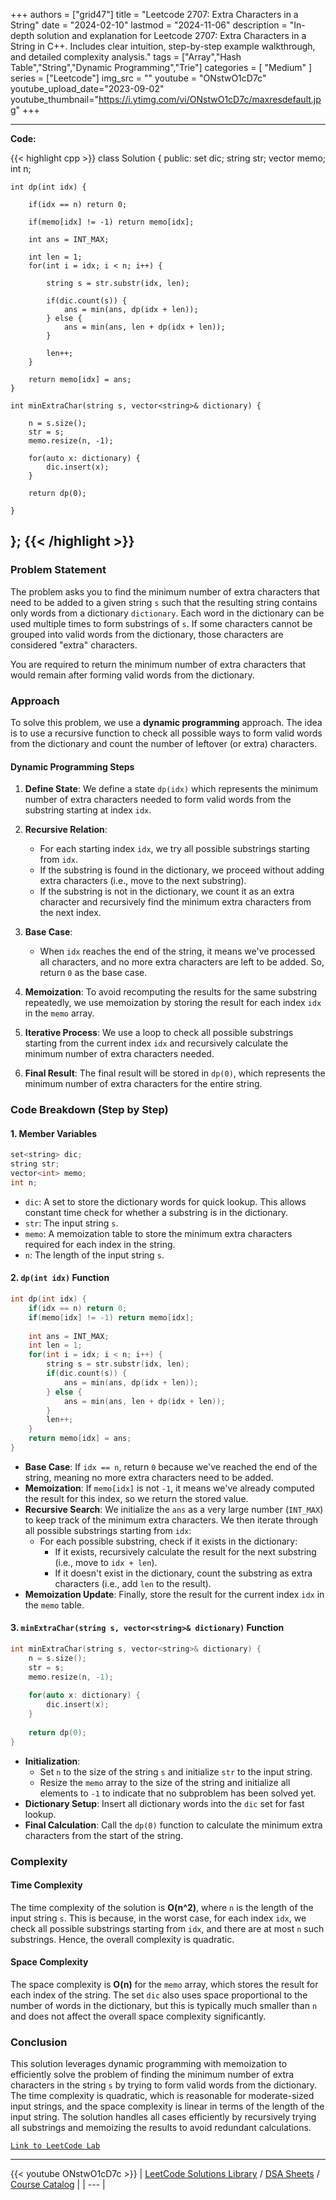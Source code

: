 
+++
authors = ["grid47"]
title = "Leetcode 2707: Extra Characters in a String"
date = "2024-02-10"
lastmod = "2024-11-06"
description = "In-depth solution and explanation for Leetcode 2707: Extra Characters in a String in C++. Includes clear intuition, step-by-step example walkthrough, and detailed complexity analysis."
tags = ["Array","Hash Table","String","Dynamic Programming","Trie"]
categories = [
    "Medium"
]
series = ["Leetcode"]
img_src = ""
youtube = "ONstwO1cD7c"
youtube_upload_date="2023-09-02"
youtube_thumbnail="https://i.ytimg.com/vi/ONstwO1cD7c/maxresdefault.jpg"
+++



---
**Code:**

{{< highlight cpp >}}
class Solution {
public:
    set<string> dic;
    string str;
    vector<int> memo;
    int n;
    
    int dp(int idx) {
        
        if(idx == n) return 0;
        
        if(memo[idx] != -1) return memo[idx];
        
        int ans = INT_MAX;
        
        int len = 1;
        for(int i = idx; i < n; i++) {
            
            string s = str.substr(idx, len);
            
            if(dic.count(s)) {
                ans = min(ans, dp(idx + len));
            } else {
                ans = min(ans, len + dp(idx + len));                
            }
            
            len++;
        }
        
        return memo[idx] = ans;
    }
    
    int minExtraChar(string s, vector<string>& dictionary) {
        
        n = s.size();
        str = s;
        memo.resize(n, -1);
        
        for(auto x: dictionary) {
            dic.insert(x);
        }
        
        return dp(0);
        
    }
};
{{< /highlight >}}
---

### Problem Statement

The problem asks you to find the minimum number of extra characters that need to be added to a given string `s` such that the resulting string contains only words from a dictionary `dictionary`. Each word in the dictionary can be used multiple times to form substrings of `s`. If some characters cannot be grouped into valid words from the dictionary, those characters are considered "extra" characters.

You are required to return the minimum number of extra characters that would remain after forming valid words from the dictionary.

### Approach

To solve this problem, we use a **dynamic programming** approach. The idea is to use a recursive function to check all possible ways to form valid words from the dictionary and count the number of leftover (or extra) characters.

#### Dynamic Programming Steps

1. **Define State**: 
   We define a state `dp(idx)` which represents the minimum number of extra characters needed to form valid words from the substring starting at index `idx`.

2. **Recursive Relation**:
   - For each starting index `idx`, we try all possible substrings starting from `idx`.
   - If the substring is found in the dictionary, we proceed without adding extra characters (i.e., move to the next substring).
   - If the substring is not in the dictionary, we count it as an extra character and recursively find the minimum extra characters from the next index.

3. **Base Case**: 
   - When `idx` reaches the end of the string, it means we've processed all characters, and no more extra characters are left to be added. So, return `0` as the base case.

4. **Memoization**: 
   To avoid recomputing the results for the same substring repeatedly, we use memoization by storing the result for each index `idx` in the `memo` array.

5. **Iterative Process**:
   We use a loop to check all possible substrings starting from the current index `idx` and recursively calculate the minimum number of extra characters needed.

6. **Final Result**: 
   The final result will be stored in `dp(0)`, which represents the minimum number of extra characters for the entire string.

### Code Breakdown (Step by Step)

#### 1. Member Variables

```cpp
set<string> dic;
string str;
vector<int> memo;
int n;
```

- `dic`: A set to store the dictionary words for quick lookup. This allows constant time check for whether a substring is in the dictionary.
- `str`: The input string `s`.
- `memo`: A memoization table to store the minimum extra characters required for each index in the string.
- `n`: The length of the input string `s`.

#### 2. `dp(int idx)` Function

```cpp
int dp(int idx) {
    if(idx == n) return 0;
    if(memo[idx] != -1) return memo[idx];
    
    int ans = INT_MAX;
    int len = 1;
    for(int i = idx; i < n; i++) {
        string s = str.substr(idx, len);
        if(dic.count(s)) {
            ans = min(ans, dp(idx + len));
        } else {
            ans = min(ans, len + dp(idx + len));
        }
        len++;
    }
    return memo[idx] = ans;
}
```

- **Base Case**: If `idx == n`, return `0` because we've reached the end of the string, meaning no more extra characters need to be added.
- **Memoization**: If `memo[idx]` is not `-1`, it means we've already computed the result for this index, so we return the stored value.
- **Recursive Search**: We initialize the `ans` as a very large number (`INT_MAX`) to keep track of the minimum extra characters. We then iterate through all possible substrings starting from `idx`:
  - For each possible substring, check if it exists in the dictionary:
    - If it exists, recursively calculate the result for the next substring (i.e., move to `idx + len`).
    - If it doesn't exist in the dictionary, count the substring as extra characters (i.e., add `len` to the result).
- **Memoization Update**: Finally, store the result for the current index `idx` in the `memo` table.

#### 3. `minExtraChar(string s, vector<string>& dictionary)` Function

```cpp
int minExtraChar(string s, vector<string>& dictionary) {
    n = s.size();
    str = s;
    memo.resize(n, -1);
    
    for(auto x: dictionary) {
        dic.insert(x);
    }
    
    return dp(0);
}
```

- **Initialization**: 
  - Set `n` to the size of the string `s` and initialize `str` to the input string.
  - Resize the `memo` array to the size of the string and initialize all elements to `-1` to indicate that no subproblem has been solved yet.
- **Dictionary Setup**: Insert all dictionary words into the `dic` set for fast lookup.
- **Final Calculation**: Call the `dp(0)` function to calculate the minimum extra characters from the start of the string.

### Complexity

#### Time Complexity

The time complexity of the solution is **O(n^2)**, where `n` is the length of the input string `s`. This is because, in the worst case, for each index `idx`, we check all possible substrings starting from `idx`, and there are at most `n` such substrings. Hence, the overall complexity is quadratic.

#### Space Complexity

The space complexity is **O(n)** for the `memo` array, which stores the result for each index of the string. The set `dic` also uses space proportional to the number of words in the dictionary, but this is typically much smaller than `n` and does not affect the overall space complexity significantly.

### Conclusion

This solution leverages dynamic programming with memoization to efficiently solve the problem of finding the minimum number of extra characters in the string `s` by trying to form valid words from the dictionary. The time complexity is quadratic, which is reasonable for moderate-sized input strings, and the space complexity is linear in terms of the length of the input string. The solution handles all cases efficiently by recursively trying all substrings and memoizing the results to avoid redundant calculations.

[`Link to LeetCode Lab`](https://leetcode.com/problems/extra-characters-in-a-string/description/)

---
{{< youtube ONstwO1cD7c >}}
| [LeetCode Solutions Library](https://grid47.xyz/leetcode/) / [DSA Sheets](https://grid47.xyz/sheets/) / [Course Catalog](https://grid47.xyz/courses/) |
| --- |
